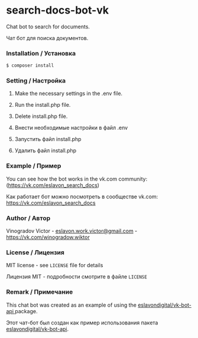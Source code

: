 # search-docs-bot-vk
Chat bot to search for documents.

Чат бот для поиска документов. 

### Installation / Установка 


```bash
$ composer install
```

### Setting / Настройка

1. Make the necessary settings in the .env file.
2. Run the install.php file.
3. Delete install.php file.


1. Внести необходимые настройки в файл .env
2. Запустить файл install.php
3. Удалить файл install.php

### Example / Пример
You can see how the bot works in the vk.com community: 
(https://vk.com/eslavon_search_docs)


Как работает бот можно посмотреть в сообществе vk.com: 
https://vk.com/eslavon_search_docs

### Author / Автор

Vinogradov Victor - <eslavon.work.victor@gmail.com> - <https://vk.com/winogradow.wiktor><br />

### License / Лицензия

MIT license - see `LICENSE` file for details

Лицензия MIT - подробности смотрите в файле `LICENSE`

### Remark / Примечание
This chat bot was created as an example of using the <a href = "https://github.com/eslavondigital/vk-bot-api"> eslavondigital/vk-bot-api </a> package.

Этот чат-бот был создан как пример использования пакета <a href = "https://github.com/eslavondigital/vk-bot-api"> eslavondigital/vk-bot-api</a>.